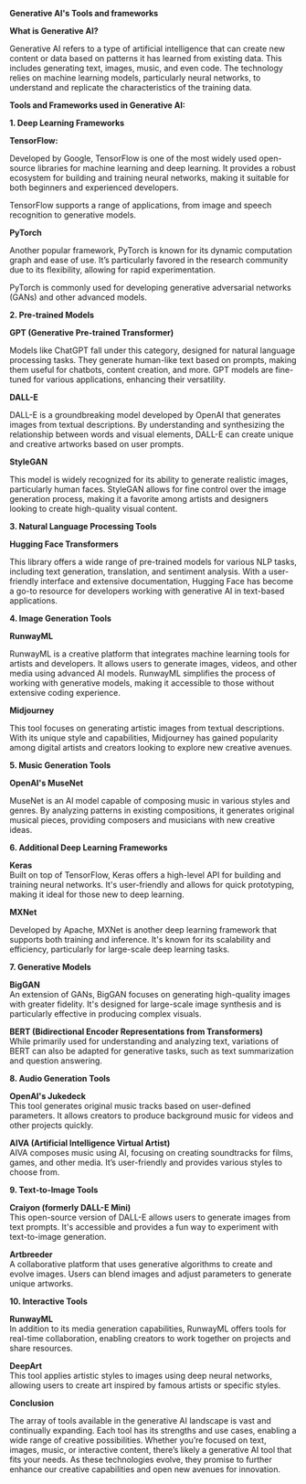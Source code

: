 **Generative AI's Tools and frameworks**

**What is Generative AI?**

Generative AI refers to a type of artificial intelligence that can create new content or data based on patterns it has learned from existing data. This includes generating text, images, music, and even code. The technology relies on machine learning models, particularly neural networks, to understand and replicate the characteristics of the training data.

**Tools and Frameworks used in Generative AI:**

**1\. Deep Learning Frameworks**

**TensorFlow:**

Developed by Google, TensorFlow is one of the most widely used open-source libraries for machine learning and deep learning. It provides a robust ecosystem for building and training neural networks, making it suitable for both beginners and experienced developers.

TensorFlow supports a range of applications, from image and speech recognition to generative models.

**PyTorch**

Another popular framework, PyTorch is known for its dynamic computation graph and ease of use. It’s particularly favored in the research community due to its flexibility, allowing for rapid experimentation.

PyTorch is commonly used for developing generative adversarial networks (GANs) and other advanced models.

**2\. Pre-trained Models**

**GPT (Generative Pre-trained Transformer)**

Models like ChatGPT fall under this category, designed for natural language processing tasks. They generate human-like text based on prompts, making them useful for chatbots, content creation, and more. GPT models are fine-tuned for various applications, enhancing their versatility.

**DALL-E**

DALL-E is a groundbreaking model developed by OpenAI that generates images from textual descriptions. By understanding and synthesizing the relationship between words and visual elements, DALL-E can create unique and creative artworks based on user prompts.

**StyleGAN**

This model is widely recognized for its ability to generate realistic images, particularly human faces. StyleGAN allows for fine control over the image generation process, making it a favorite among artists and designers looking to create high-quality visual content.

**3\. Natural Language Processing Tools**

**Hugging Face Transformers**

This library offers a wide range of pre-trained models for various NLP tasks, including text generation, translation, and sentiment analysis. With a user-friendly interface and extensive documentation, Hugging Face has become a go-to resource for developers working with generative AI in text-based applications.

**4\. Image Generation Tools**

**RunwayML**

RunwayML is a creative platform that integrates machine learning tools for artists and developers. It allows users to generate images, videos, and other media using advanced AI models. RunwayML simplifies the process of working with generative models, making it accessible to those without extensive coding experience.

**Midjourney**

This tool focuses on generating artistic images from textual descriptions. With its unique style and capabilities, Midjourney has gained popularity among digital artists and creators looking to explore new creative avenues.

**5\. Music Generation Tools**

**OpenAI's MuseNet**

MuseNet is an AI model capable of composing music in various styles and genres. By analyzing patterns in existing compositions, it generates original musical pieces, providing composers and musicians with new creative ideas.

**6\. Additional Deep Learning Frameworks**

**Keras**  
Built on top of TensorFlow, Keras offers a high-level API for building and training neural networks. It's user-friendly and allows for quick prototyping, making it ideal for those new to deep learning.

**MXNet**

Developed by Apache, MXNet is another deep learning framework that supports both training and inference. It's known for its scalability and efficiency, particularly for large-scale deep learning tasks.

**7\. Generative Models**

**BigGAN**  
An extension of GANs, BigGAN focuses on generating high-quality images with greater fidelity. It's designed for large-scale image synthesis and is particularly effective in producing complex visuals.

**BERT (Bidirectional Encoder Representations from Transformers)**  
While primarily used for understanding and analyzing text, variations of BERT can also be adapted for generative tasks, such as text summarization and question answering.

**8\. Audio Generation Tools**

**OpenAI's Jukedeck**  
This tool generates original music tracks based on user-defined parameters. It allows creators to produce background music for videos and other projects quickly.

**AIVA (Artificial Intelligence Virtual Artist)**  
AIVA composes music using AI, focusing on creating soundtracks for films, games, and other media. It’s user-friendly and provides various styles to choose from.

**9\. Text-to-Image Tools**

**Craiyon (formerly DALL-E Mini)**  
This open-source version of DALL-E allows users to generate images from text prompts. It's accessible and provides a fun way to experiment with text-to-image generation.

**Artbreeder**  
A collaborative platform that uses generative algorithms to create and evolve images. Users can blend images and adjust parameters to generate unique artworks.

**10\. Interactive Tools**

**RunwayML**  
In addition to its media generation capabilities, RunwayML offers tools for real-time collaboration, enabling creators to work together on projects and share resources.

**DeepArt**  
This tool applies artistic styles to images using deep neural networks, allowing users to create art inspired by famous artists or specific styles.

**Conclusion**

The array of tools available in the generative AI landscape is vast and continually expanding. Each tool has its strengths and use cases, enabling a wide range of creative possibilities. Whether you’re focused on text, images, music, or interactive content, there’s likely a generative AI tool that fits your needs. As these technologies evolve, they promise to further enhance our creative capabilities and open new avenues for innovation.
